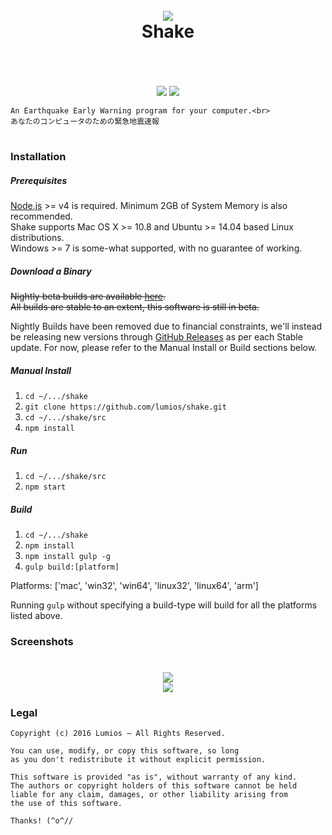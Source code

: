 <h1 align="center">
    <br>
    <img src="https://cloud.githubusercontent.com/assets/6291467/13650527/33b9cb46-e697-11e5-963f-af5cb9bac1f6.png">
    <br>
    Shake
    <br>
    <br>
</h1>

<p align="center">
    <br>
    <a href="https://travis-ci.org/lumios/shake"><img src="https://travis-ci.org/lumios/shake.svg?branch=master"></a>
    <a href="https://david-dm.org/lumios/shake"><img src="https://david-dm.org/lumios/shake.svg"></a>
    <br>

    An Earthquake Early Warning program for your computer.<br>
    あなたのコンピュータのための緊急地震速報
</p>
<h1></h1>

### Installation
##### Prerequisites
[Node.js](http://nodejs.org/) >= v4 is required. Minimum 2GB of System Memory is also recommended.  
Shake supports Mac OS X >= 10.8 and Ubuntu >= 14.04 based Linux distributions.  
Windows >= 7 is some-what supported, with no guarantee of working.

##### Download a Binary
~~Nightly beta builds are available [here](http://eew.kurisubrooks.com).  
All builds are stable to an extent, this software is still in beta.~~

Nightly Builds have been removed due to financial constraints, we'll instead be releasing new versions through [GitHub Releases](https://github.com/lumios/shake/releases) as per each Stable update. For now, please refer to the Manual Install or Build sections below.

##### Manual Install
1. `cd ~/.../shake`
2. `git clone https://github.com/lumios/shake.git`
3. `cd ~/.../shake/src`
3. `npm install`

##### Run
1. `cd ~/.../shake/src`
2. `npm start`

##### Build
1. `cd ~/.../shake`
2. `npm install`
3. `npm install gulp -g`
4. `gulp build:[platform]`

Platforms: ['mac', 'win32', 'win64', 'linux32', 'linux64', 'arm']

Running `gulp` without specifying a build-type will build for all the platforms listed above.


### Screenshots
<h1 align="center">
    <img src="https://cloud.githubusercontent.com/assets/6291467/11278149/c3090390-8f3d-11e5-8f06-422d5ec0f395.png">
    <br>
    <img src="https://cloud.githubusercontent.com/assets/6291467/11278428/053b470e-8f3f-11e5-8d76-adf8dc67a22c.png">
</h1>

### Legal

```text
Copyright (c) 2016 Lumios – All Rights Reserved.

You can use, modify, or copy this software, so long
as you don't redistribute it without explicit permission.

This software is provided "as is", without warranty of any kind.
The authors or copyright holders of this software cannot be held
liable for any claim, damages, or other liability arising from
the use of this software.

Thanks! (^o^//
```
